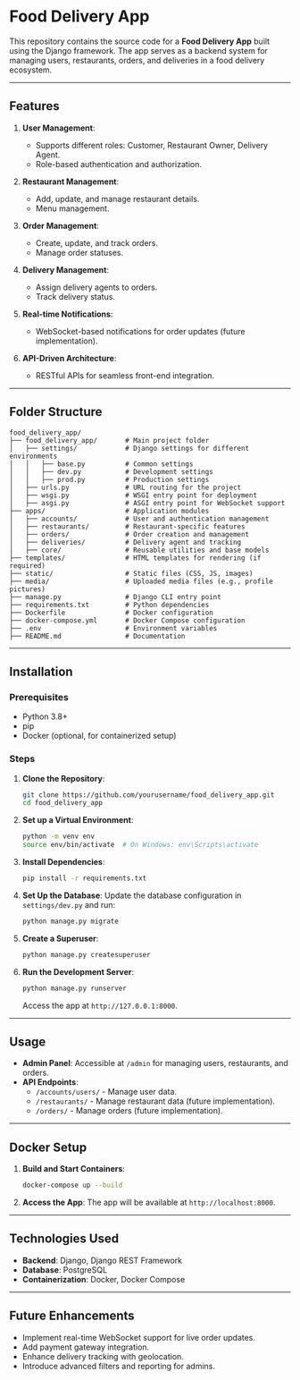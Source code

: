 # Food Delivery App

This repository contains the source code for a **Food Delivery App** built using the Django framework. The app serves as a backend system for managing users, restaurants, orders, and deliveries in a food delivery ecosystem.

---

## Features

1. **User Management**:
   - Supports different roles: Customer, Restaurant Owner, Delivery Agent.
   - Role-based authentication and authorization.
   
2. **Restaurant Management**:
   - Add, update, and manage restaurant details.
   - Menu management.

3. **Order Management**:
   - Create, update, and track orders.
   - Manage order statuses.

4. **Delivery Management**:
   - Assign delivery agents to orders.
   - Track delivery status.

5. **Real-time Notifications**:
   - WebSocket-based notifications for order updates (future implementation).

6. **API-Driven Architecture**:
   - RESTful APIs for seamless front-end integration.

---

## Folder Structure

```plaintext
food_delivery_app/
├── food_delivery_app/       # Main project folder
│   ├── settings/            # Django settings for different environments
│   │   ├── base.py          # Common settings
│   │   ├── dev.py           # Development settings
│   │   ├── prod.py          # Production settings
│   ├── urls.py              # URL routing for the project
│   ├── wsgi.py              # WSGI entry point for deployment
│   ├── asgi.py              # ASGI entry point for WebSocket support
├── apps/                    # Application modules
│   ├── accounts/            # User and authentication management
│   ├── restaurants/         # Restaurant-specific features
│   ├── orders/              # Order creation and management
│   ├── deliveries/          # Delivery agent and tracking
│   ├── core/                # Reusable utilities and base models
├── templates/               # HTML templates for rendering (if required)
├── static/                  # Static files (CSS, JS, images)
├── media/                   # Uploaded media files (e.g., profile pictures)
├── manage.py                # Django CLI entry point
├── requirements.txt         # Python dependencies
├── Dockerfile               # Docker configuration
├── docker-compose.yml       # Docker Compose configuration
├── .env                     # Environment variables
├── README.md                # Documentation
```

---

## Installation

### Prerequisites
- Python 3.8+
- pip
- Docker (optional, for containerized setup)

### Steps

1. **Clone the Repository**:
   ```bash
   git clone https://github.com/yourusername/food_delivery_app.git
   cd food_delivery_app
   ```

2. **Set up a Virtual Environment**:
   ```bash
   python -m venv env
   source env/bin/activate  # On Windows: env\Scripts\activate
   ```

3. **Install Dependencies**:
   ```bash
   pip install -r requirements.txt
   ```

4. **Set Up the Database**:
   Update the database configuration in `settings/dev.py` and run:
   ```bash
   python manage.py migrate
   ```

5. **Create a Superuser**:
   ```bash
   python manage.py createsuperuser
   ```

6. **Run the Development Server**:
   ```bash
   python manage.py runserver
   ```
   Access the app at `http://127.0.0.1:8000`.

---

## Usage

- **Admin Panel**: Accessible at `/admin` for managing users, restaurants, and orders.
- **API Endpoints**:
  - `/accounts/users/` - Manage user data.
  - `/restaurants/` - Manage restaurant data (future implementation).
  - `/orders/` - Manage orders (future implementation).

---

## Docker Setup

1. **Build and Start Containers**:
   ```bash
   docker-compose up --build
   ```

2. **Access the App**:
   The app will be available at `http://localhost:8000`.

---

## Technologies Used

- **Backend**: Django, Django REST Framework
- **Database**: PostgreSQL
- **Containerization**: Docker, Docker Compose

---

## Future Enhancements

- Implement real-time WebSocket support for live order updates.
- Add payment gateway integration.
- Enhance delivery tracking with geolocation.
- Introduce advanced filters and reporting for admins.

